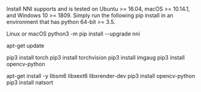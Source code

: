 Install
NNI supports and is tested on Ubuntu >= 16.04, macOS >= 10.14.1, and Windows 10 >= 1809. Simply run the following pip install in an environment that has python 64-bit >= 3.5.

Linux or macOS
python3 -m pip install --upgrade nni

apt-get update

pip3 install torch
pip3 install torchvision
pip3 install imgaug
pip3 install opencv-python

apt-get install -y libsm6 libxext6 libxrender-dev
pip3 install opencv-python
pip3 install natsort










